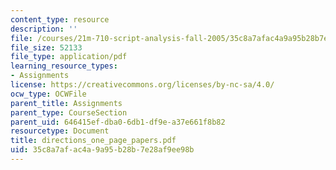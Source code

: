 ```yaml
---
content_type: resource
description: ''
file: /courses/21m-710-script-analysis-fall-2005/35c8a7afac4a9a95b28b7e28af9ee98b_directions_one_page_papers.pdf
file_size: 52133
file_type: application/pdf
learning_resource_types:
- Assignments
license: https://creativecommons.org/licenses/by-nc-sa/4.0/
ocw_type: OCWFile
parent_title: Assignments
parent_type: CourseSection
parent_uid: 646415ef-dba0-6db1-df9e-a37e661f8b82
resourcetype: Document
title: directions_one_page_papers.pdf
uid: 35c8a7af-ac4a-9a95-b28b-7e28af9ee98b
---
```

